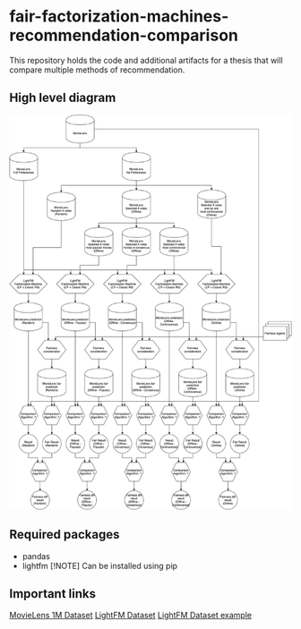 # fair-factorization-machines-recommendation-comparison

This repository holds the code and additional artifacts for a thesis that will compare multiple methods of recommendation.

## High level diagram

![High level view](images/Architecture.jpg)

## Required packages

- pandas
- lightfm
  [!NOTE]
  Can be installed using pip

## Important links

[MovieLens 1M Dataset](https://grouplens.org/datasets/movielens/1m/)
[LightFM Dataset](https://making.lyst.com/lightfm/docs/lightfm.data.html)
[LightFM Dataset example](https://making.lyst.com/lightfm/docs/examples/dataset.html)
